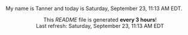 My name is Tanner and today is Saturday, September 23, 11:13 AM EDT.

<p align="center">This <i>README</i> file is generated <b>every 3 hours</b>!</br>Last refresh: Saturday, September 23, 11:13 AM EDT<br /></p>
